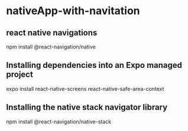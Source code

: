 # nativeApp-with-navitation

## react native navigations

npm install @react-navigation/native

## Installing dependencies into an Expo managed project​

expo install react-native-screens react-native-safe-area-context

## Installing the native stack navigator library

npm install @react-navigation/native-stack
